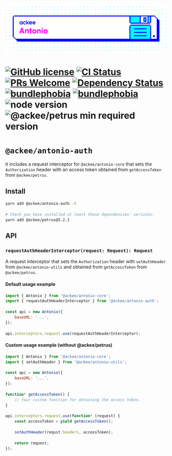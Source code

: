 ![ackee|Antonio](/assets/ackee_git_frontend_antonio.png)

# [![GitHub license](https://img.shields.io/badge/license-MIT-blue.svg)](https://github.com/AckeeCZ/antonio/blob/master/LICENSE) [![CI Status](https://img.shields.io/travis/com/AckeeCZ/antonio.svg?style=flat)](https://travis-ci.com/AckeeCZ/antonio) [![PRs Welcome](https://img.shields.io/badge/PRs-welcome-brightgreen.svg)](https://reactjs.org/docs/how-to-contribute.html#your-first-pull-request) [![Dependency Status](https://img.shields.io/david/AckeeCZ/antonio.svg?style=flat-square)](https://david-dm.org/AckeeCZ/antonio) [![bundlephobia](https://flat.badgen.net/bundlephobia/min/@ackee/antonio-auth)](https://bundlephobia.com/result?p=@ackee/antonio-auth) [![bundlephobia](https://flat.badgen.net/bundlephobia/minzip/@ackee/antonio-auth)](https://bundlephobia.com/result?p=@ackee/antonio-auth) ![node version](https://img.shields.io/node/v/@ackee/antonio-auth) ![@ackee/petrus min required version](https://img.shields.io/npm/dependency-version/@ackee/antonio-auth/peer/@ackee/petrus)

# `@ackee/antonio-auth`

It includes a request interceptor for `@ackee/antonio-core` that sets the `Authorization` header with an access token obtained from `getAccessToken` from `@ackee/petrus`.

## Install

```bash
yarn add @ackee/antonio-auth -S

# Check you have installed at least these dependencies' versions:
yarn add @ackee/petrus@5.2.1
```

## API

### `requestAuthHeaderInterceptor(request: Request): Request`

A request interceptor that sets the `Authorization` header with `setAuthHeader` from `@ackee/antonio-utils` and obtained from `getAccessToken` from `@ackee/petrus`.

#### Default usage example

```js
import { Antonio } from '@ackee/antonio-core';
import { requestAuthHeaderInterceptor } from '@ackee/antonio-auth';

const api = new Antonio({
    baseURL: '...',
});

api.interceptors.request.use(requestAuthHeaderInterceptor);
```

#### Custom usage example (without @ackee/petrus)

```js
import { Antonio } from '@ackee/antonio-core';
import { setAuthHeader } from '@ackee/antonio-utils';

const api = new Antonio({
    baseURL: '...',
});

function* getAccessToken() {
    // Your custom function for obtaining the access token.
}

api.interceptors.request.use(function* (request) {
    const accessToken = yield getAccessToken();

    setAuthHeader(requst.headers, accessToken);

    return request;
});
```
